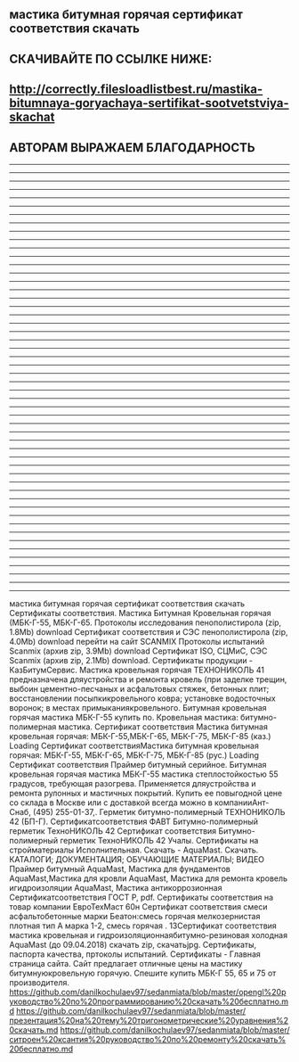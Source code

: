 мастика битумная горячая сертификат соответствия скачать
--------------------------------------------------
СКАЧИВАЙТЕ ПО ССЫЛКЕ НИЖЕ:
--------------------------------------------------
http://correctly.filesloadlistbest.ru/mastika-bitumnaya-goryachaya-sertifikat-sootvetstviya-skachat
--------------------------------------------------
АВТОРАМ ВЫРАЖАЕМ БЛАГОДАРНОСТЬ
--------------------------------------------------
--------------------------------------------------
--------------------------------------------------
--------------------------------------------------
--------------------------------------------------
--------------------------------------------------
--------------------------------------------------
--------------------------------------------------
--------------------------------------------------
--------------------------------------------------
--------------------------------------------------
--------------------------------------------------
--------------------------------------------------
--------------------------------------------------
--------------------------------------------------
--------------------------------------------------
--------------------------------------------------
--------------------------------------------------
--------------------------------------------------
--------------------------------------------------
--------------------------------------------------
--------------------------------------------------
--------------------------------------------------
--------------------------------------------------
--------------------------------------------------
--------------------------------------------------
--------------------------------------------------
--------------------------------------------------
--------------------------------------------------
--------------------------------------------------
--------------------------------------------------
--------------------------------------------------
--------------------------------------------------
--------------------------------------------------
--------------------------------------------------
--------------------------------------------------
--------------------------------------------------
--------------------------------------------------
--------------------------------------------------
--------------------------------------------------
--------------------------------------------------
--------------------------------------------------
--------------------------------------------------
--------------------------------------------------
--------------------------------------------------
--------------------------------------------------
--------------------------------------------------
--------------------------------------------------
--------------------------------------------------
--------------------------------------------------
--------------------------------------------------
--------------------------------------------------
--------------------------------------------------
мастика битумная горячая сертификат соответствия скачать Сертификаты соответствия. Мастика Битумная Кровельная горячая (МБК-Г-55, МБК-Г-65. Протоколы исследования пенополистирола (zip, 1.8Mb)  download Сертификат соответствия и СЭС пенополистирола (zip, 4.0Mb)  download перейти на сайт SCANMIX  Протоколы испытаний Scanmix (архив zip, 3.9Mb)  download  Сертификат ISO, СЦМиС, СЭС Scanmix (архив zip, 2.1Mb) download. Сертификаты продукции - КазБитумСервис. Мастика кровельная горячая ТЕХНОНИКОЛЬ 41 предназначена дляустройства и ремонта кровель (при заделке трещин, выбоин цементно-песчаных и асфальтовых стяжек, бетонных плит; восстановлении посыпкикровельного ковра; установке водосточных воронок; в местах примыканиякровельного. Битумная кровельная горячая мастика МБК-Г-55  купить по. Кровельная мастика: битумно-полимерная мастика. Сертификат соответствия Мастика битумная кровельная горячая: МБК-Г-55,МБК-Г-65, МБК-Г-75, МБК-Г-85 (каз.) Loading Сертификат соответствияМастика битумная кровельная горячая: МБК-Г-55, МБК-Г-65, МБК-Г-75, МБК-Г-85 (рус.) Loading Сертификат соответствия Праймер битумный серийное. Битумная кровельная горячая мастика МБК-Г-55  мастика степлостойкостью 55 градусов, требующая разогрева. Применяется дляустройства и ремонта рулонных и мастичных покрытий. Купить ее повыгодной цене со склада в Москве или с доставкой всегда можно в компанииАнт-Снаб, (495) 255-01-37,. Герметик битумно-полимерный ТЕХНОНИКОЛЬ  42 (БП-Г). Сертификатсоответствия ФАВТ Битумно-полимерный герметик ТехноНИКОЛЬ 42 Сертификат соответствия Битумно-полимерный герметик ТехноНИКОЛЬ 42 Учалы. Сертификаты на стройматериалы  Исполнительная. Скачать - AquaMast. Скачать. КАТАЛОГИ; ДОКУМЕНТАЦИЯ; ОБУЧАЮЩИЕ МАТЕРИАЛЫ; ВИДЕО Праймер битумный AquaMast, Мастика для фундаментов AquaMast,Мастика для кровли AquaMast, Мастика для ремонта кровель игидроизоляции AquaMast, Мастика антикоррозионная  Сертификатсоответствия ГОСТ Р, pdf. Сертификаты соответствия на товар компании ЕвроТехМаст
60н Сертификат соответствия смеси асфальтобетонные марки Беатон:смесь горячая мелкозернистая плотная тип А марка 1-2, смесь горячая . 13Сертификат соответствия мастика кровельная и гидроизоляционнаябитумно-резиновая холодная AquaMast (до 09.04.2018) скачать zip, скачатьjpg. Сертификаты, паспорта качества, пртоколы испытаний. Сертификаты - Главная страница сайта. Сайт  предлагает отличные цены на мастику битумнуюкровельную горячую. Спешите купить МБК-Г 55, 65 и 75 от производителя.
https://github.com/danilkochulaev97/sedanmiata/blob/master/opengl%20руководство%20по%20программированию%20скачать%20бесплатно.md
https://github.com/danilkochulaev97/sedanmiata/blob/master/презентация%20на%20тему%20тригонометрические%20уравнения%20скачать.md
https://github.com/danilkochulaev97/sedanmiata/blob/master/ситроен%20ксантия%20руководство%20по%20ремонту%20скачать%20бесплатно.md
